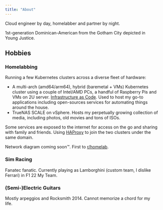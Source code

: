 ```yaml
---
title: "About"
---
```


Cloud engineer by day, homelabber and partner by night.

1st-generation Dominican-American from the Gotham City depicted in Young Justice.

## Hobbies

### Homelabbing
Running a few Kubernetes clusters across a diverse fleet of hardware:

- A multi-arch (amd64/arm64), hybrid (baremetal + VMs) Kubernetes cluster using a couple of Intel/AMD PCs, a handful of Raspberry Pis and VMs on 2U server. [Infrastructure as Code](https://github.com/jovalle/technis). Used to host my go-to applications including open-sources services for automating things around the house.
- TrueNAS SCALE on vSphere. Hosts my perpetually growing collection of media, including photos, old movies and tons of ISOs.

Some services are exposed to the internet for access on the go and sharing with family and friends. Using [HAProxy](/posts/multi-cluster-haproxy) to join the two clusters under the same domain.

Network diagram coming soon&#8482;. First to [r/homelab](https://reddit.com/r/homelab).

### Sim Racing
Fanatec fanatic. Currently playing as Lamborghini (custom team, I dislike Ferrari) in F1 22 My Team.

### (Semi-)Electric Guitars
Mostly arpeggios and Rocksmith 2014. Cannot memorize a chord for my life.
